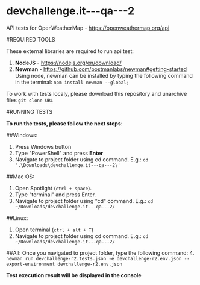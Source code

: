 # devchallenge.it---qa---2

API tests for OpenWeatherMap - https://openweathermap.org/api

#REQUIRED TOOLS

These external libraries are required to run api test:
1. **NodeJS** - https://nodejs.org/en/download/
2. **Newman** - https://github.com/postmanlabs/newman#getting-started
Using node, newman can be installed by typing the following command in the terminal: 
    `npm install newman --global;`

To work with tests localy, please download this repository and unarchive files
`git clone URL`

#RUNNING TESTS

**To run the tests, please follow the next steps:**


##Windows:
1. Press Windows button
2. Type "PowerShell" and press **Enter**
3. Navigate to project folder using cd command. E.g.:
	`cd '.\Downloads\devchallenge.it---qa---2\'`

##Mac OS:
1. Open Spotlight (`ctrl + space`).
2. Type "terminal" and press Enter.
3. Navigate to project folder using "cd" command. E.g.:
	`cd ~/Downloads/devchallenge.it---qa---2/`

##Linux:
1. Open terminal (`ctrl + alt + T`)
2. Navigate to project folder using cd command. E.g.:
	`cd ~/Downloads/devchallenge.it---qa---2/`

##All: Once you navigated to project folder, type the following command:
4. `newman run devchallenge-r2.tests.json -e devchallenge-r2.env.json --export-environment devchallenge-r2.env.json`

**Test execution result will be displayed in the console**
